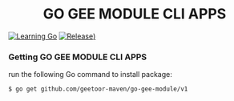 <p align="center">
    <h1 align="center">GO GEE MODULE CLI APPS</h1>
</p>

[![Learning Go]()](https://github.com/geetoor-maven/learngolang/tree/main)
[![Release]())](https://github.com/geetoor-maven/go-gee-module/tags)

### Getting GO GEE MODULE CLI APPS
run the following Go command to install package:

```sh
$ go get github.com/geetoor-maven/go-gee-module/v1
```